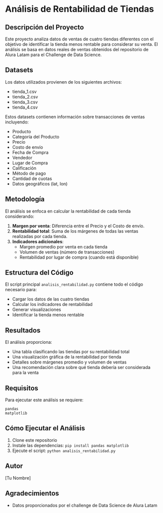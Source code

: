# Análisis de Rentabilidad de Tiendas

## Descripción del Proyecto

Este proyecto analiza datos de ventas de cuatro tiendas diferentes con el objetivo de identificar la tienda menos rentable para considerar su venta. El análisis se basa en datos reales de ventas obtenidos del repositorio de Alura Latam para el Challenge de Data Science.

## Datasets

Los datos utilizados provienen de los siguientes archivos:
- tienda_1.csv
- tienda_2.csv
- tienda_3.csv
- tienda_4.csv

Estos datasets contienen información sobre transacciones de ventas incluyendo:
- Producto
- Categoría del Producto
- Precio
- Costo de envío
- Fecha de Compra
- Vendedor
- Lugar de Compra
- Calificación
- Método de pago
- Cantidad de cuotas
- Datos geográficos (lat, lon)

## Metodología

El análisis se enfoca en calcular la rentabilidad de cada tienda considerando:

1. **Margen por venta**: Diferencia entre el Precio y el Costo de envío.
2. **Rentabilidad total**: Suma de los márgenes de todas las ventas realizadas por cada tienda.
3. **Indicadores adicionales**: 
   - Margen promedio por venta en cada tienda
   - Volumen de ventas (número de transacciones)
   - Rentabilidad por lugar de compra (cuando está disponible)

## Estructura del Código

El script principal `analisis_rentabilidad.py` contiene todo el código necesario para:

- Cargar los datos de las cuatro tiendas
- Calcular los indicadores de rentabilidad
- Generar visualizaciones
- Identificar la tienda menos rentable

## Resultados

El análisis proporciona:

- Una tabla clasificando las tiendas por su rentabilidad total
- Una visualización gráfica de la rentabilidad por tienda
- Detalles sobre márgenes promedio y volumen de ventas
- Una recomendación clara sobre qué tienda debería ser considerada para la venta

## Requisitos

Para ejecutar este análisis se requiere:

```
pandas
matplotlib
```

## Cómo Ejecutar el Análisis

1. Clone este repositorio
2. Instale las dependencias: `pip install pandas matplotlib`
3. Ejecute el script: `python analisis_rentabilidad.py`

## Autor

[Tu Nombre]

## Agradecimientos

- Datos proporcionados por el challenge de Data Science de Alura Latam
